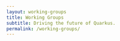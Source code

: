 ```yaml
---
layout: working-groups
title: Working Groups
subtitle: Driving the future of Quarkus.
permalink: /working-groups/
---
```

